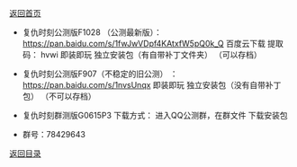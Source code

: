 [返回首页](./Home)

- 复仇时刻公测版F1028 （公测最新版）：
https://pan.baidu.com/s/1fwJwVDpf4KAtxfW5pQ0k_Q
百度云下载 提取码： hvwi
即装即玩 独立安装包（有自带补丁文件夹）
（可以存档）

- 复仇时刻公测版F907（不稳定的旧公测） ：
https://pan.baidu.com/s/1nvsUnqx
即装即玩 独立安装包（没有自带补丁包）
（不可以存档）

- 复仇时刻群测版G0615P3  下载方式：
进入QQ公测群，在群文件
下载安装包

- 群号：78429643


[返回目录](./常见问题指南)
